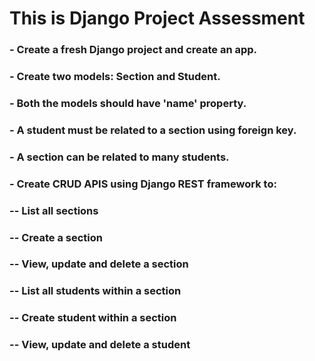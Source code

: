 # This is Django Project Assessment

### - Create a fresh Django project and create an app.

### - Create two models: Section and Student.

### - Both the models should have 'name' property.

### - A student must be related to a section using foreign key.

### - A section can be related to many students.

### - Create CRUD APIS using Django REST framework to:

### -- List all sections

### -- Create a section

### -- View, update and delete a section

### -- List all students within a section

### -- Create student within a section

### -- View, update and delete a student
